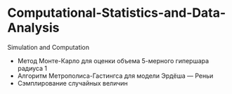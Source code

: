 # Computational-Statistics-and-Data-Analysis
Simulation and Computation

* Метод Монте-Карло для оценки объема 5-мерного гипершара радиуса 1
* Алгоритм Метрополиса-Гастингса для модели Эрдёша — Реньи
* Сэмплирование случайных величин
